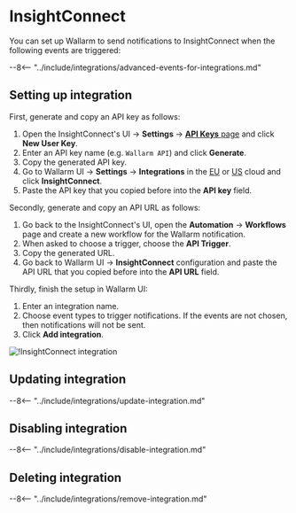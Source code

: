# InsightConnect

You can set up Wallarm to send notifications to InsightConnect when the following events are triggered:

--8<-- "../include/integrations/advanced-events-for-integrations.md"

## Setting up integration

First, generate and copy an API key as follows:

1. Open the InsightConnect's UI → **Settings** → [**API Keys** page](https://insight.rapid7.com/platform#/apiKeyManagement) and click **New User Key**.
2. Enter an API key name (e.g. `Wallarm API`) and click **Generate**.
3. Copy the generated API key.
4. Go to Wallarm UI → **Settings** → **Integrations** in the [EU](https://my.wallarm.com/settings/integrations/) or [US](https://us1.my.wallarm.com/settings/integrations/) cloud and click **InsightConnect**.
4. Paste the API key that you copied before into the **API key** field.

Secondly, generate and copy an API URL as follows:

1. Go back to the InsightConnect's UI, open the **Automation** → **Workflows** page and create a new workflow for the Wallarm notification.
2. When asked to choose a trigger, choose the **API Trigger**.
3. Copy the generated URL.
4. Go back to Wallarm UI → **InsightConnect** configuration and paste the API URL that you copied before into the **API URL** field.

Thirdly, finish the setup in Wallarm UI:

1. Enter an integration name.
2. Choose event types to trigger notifications. If the events are not chosen, then notifications will not be sent.
3. Click **Add integration**.

![!InsightConnect integration](../../../images/user-guides/settings/integrations/add-insightconnect-integration.png)

## Updating integration

--8<-- "../include/integrations/update-integration.md"

## Disabling integration

--8<-- "../include/integrations/disable-integration.md"

## Deleting integration

--8<-- "../include/integrations/remove-integration.md"
